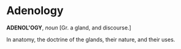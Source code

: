 # Adenology

**ADENOL'OGY**, _noun_ \[Gr. a gland, and discourse.\]

In anatomy, the doctrine of the glands, their nature, and their uses.